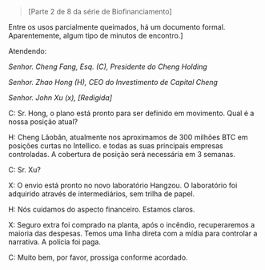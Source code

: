 > [Parte 2 de 8 da série de Biofinanciamento]

Entre os usos parcialmente queimados, há um documento formal. Aparentemente, algum tipo de minutos de encontro.]

Atendendo:

*Senhor. Cheng Fang, Esq. (C), Presidente do Cheng Holding*

*Senhor. Zhao Hong (H), CEO do Investimento de Capital Cheng*

*Senhor. John Xu (x), [Redigida]*

C: Sr. Hong, o plano está pronto para ser definido em movimento. Qual é a nossa posição atual?

H: Cheng Lǎobǎn, atualmente nos aproximamos de 300 milhões BTC em posições curtas no Intellico. e todas as suas principais empresas controladas. A cobertura de posição será necessária em 3 semanas.

C: Sr. Xu?

X: O envio está pronto no novo laboratório Hangzou. O laboratório foi adquirido através de intermediários, sem trilha de papel.

H: Nós cuidamos do aspecto financeiro. Estamos claros.

X: Seguro extra foi comprado na planta, após o incêndio, recuperaremos a maioria das despesas. Temos uma linha direta com a mídia para controlar a narrativa. A polícia foi paga.

C: Muito bem, por favor, prossiga conforme acordado.